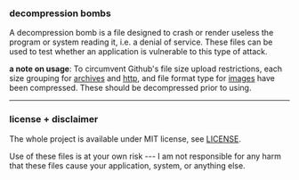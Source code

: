 ### decompression bombs
A decompression bomb is a file designed to crash or render useless the program or system reading it, i.e. a denial of service. These files can be used to test whether an application is vulnerable to this type of attack.

__a note on usage__: To circumvent Github's file size upload restrictions, each size grouping for [archives](archives) and [http](http), and file format type for [images](images) have been compressed. These should be decompressed prior to using.


___
### license + disclaimer

The whole project is available under MIT license, see [LICENSE](LICENSE).

Use of these files is at your own risk --- I am not responsible for any harm that these files cause your application, system, or anything else.
